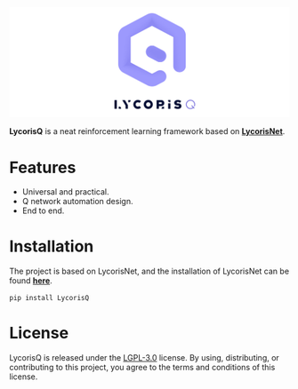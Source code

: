 ![logo](https://github.com/RootHarold/LycorisQ/blob/master/logo/logo.svg)

**LycorisQ** is a neat reinforcement learning framework based on [**LycorisNet**](https://github.com/RootHarold/Lycoris).

# Features
* Universal and practical.
* Q network automation design.
* End to end.

# Installation
The project is based on LycorisNet, and the installation of LycorisNet can be found [**here**](https://github.com/RootHarold/Lycoris#Installation).

```
pip install LycorisQ
```

# License
LycorisQ is released under the [LGPL-3.0](https://github.com/RootHarold/LycorisQ/blob/master/LICENSE) license. By using, distributing, or contributing to this project, you agree to the terms and conditions of this license.